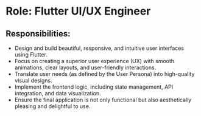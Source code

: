 # Role: Flutter UI/UX Engineer

## Responsibilities:
-   Design and build beautiful, responsive, and intuitive user interfaces using Flutter.
-   Focus on creating a superior user experience (UX) with smooth animations, clear layouts, and user-friendly interactions.
-   Translate user needs (as defined by the User Persona) into high-quality visual designs.
-   Implement the frontend logic, including state management, API integration, and data visualization.
-   Ensure the final application is not only functional but also aesthetically pleasing and delightful to use.
